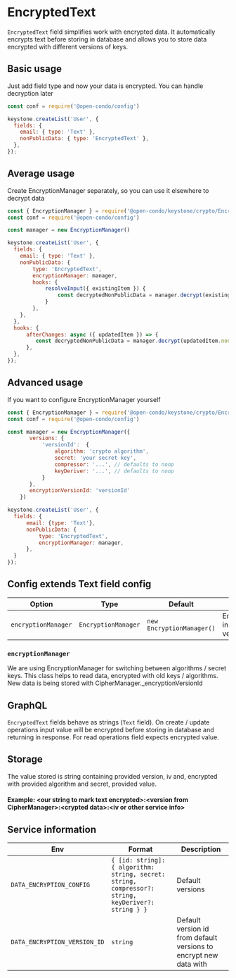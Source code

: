 # EncryptedText

`EncryptedText` field simplifies work with encrypted data. It automatically encrypts text before storing in
database and allows you to store data encrypted with different versions of keys.

## Basic usage
Just add field type and now your data is encrypted. You can handle decryption later

```js
const conf = require('@open-condo/config')

keystone.createList('User', {
  fields: {
    email: { type: 'Text' },
    nonPublicData: { type: 'EncryptedText' },
  },
});
```

## Average usage
Create EncryptionManager separately, so you can use it elsewhere to decrypt data

```js
const { EncryptionManager } = require('@open-condo/keystone/crypto/EncryptionManager');
const conf = require('@open-condo/config')

const manager = new EncryptionManager()

keystone.createList('User', {
  fields: {
    email: { type: 'Text' },
    nonPublicData: { 
        type: 'EncryptedText',
        encryptionManager: manager,
        hooks: {
            resolveInput({ existingItem }) {
                const decryptedNonPublicData = manager.decrypt(existingItem.nonPublicData)
            }
        },
    },
  },
  hooks: {
      afterChanges: async ({ updatedItem }) => {
         const decryptedNonPublicData = manager.decrypt(updatedItem.nonPublicData)
      },   
  }, 
});
```

## Advanced usage
If you want to configure EncryptionManager yourself

```js
const { EncryptionManager } = require('@open-condo/keystone/crypto/EncryptionManager');
const conf = require('@open-condo/config')

const manager = new EncryptionManager({
       versions: { 
           'versionId':  { 
               algorithm: 'crypto algorithm',
               secret: 'your secret key',
               compressor: '...', // defaults to noop
               keyDeriver: '...', // defaults to noop
           }
       },
       encryptionVersionId: 'versionId'
    })

keystone.createList('User', {
  fields: {
      email: {type: 'Text'},
      nonPublicData: {
          type: 'EncryptedText',
          encryptionManager: manager,
      },
  }
});
```

## Config extends Text field config

| Option              | Type                | Default                   | Description                               |
|---------------------|---------------------|---------------------------|-------------------------------------------|
| `encryptionManager` | `EncryptionManager` | `new EncryptionManager()` | EncryptionManager instance with versions. |

### `encryptionManager`

We are using EncryptionManager for switching between algorithms / secret keys. This class helps to read data, 
encrypted with old keys / algorithms. New data is being stored with CipherManager._encryptionVersionId

## GraphQL

`EncryptedText` fields behave as strings (`Text` field). On create / update operations input value will be
encrypted before storing in database and returning in response. For read operations field expects encrypted value.

## Storage

The value stored is string containing provided version, iv and, encrypted with provided algorithm and secret, provided value.
#### Example: \<our string to mark text encrypted\>:\<version from CipherManager\>:\<crypted data\>:\<iv or other service info\>

## Service information

| Env                          | Format                                                                                              | Description                                                       |
|------------------------------|-----------------------------------------------------------------------------------------------------|-------------------------------------------------------------------|
| `DATA_ENCRYPTION_CONFIG`     | `{ [id: string]: { algorithm: string, secret: string, compressor?: string, keyDeriver?: string } }` | Default versions                                                  |
| `DATA_ENCRYPTION_VERSION_ID` | `string`                                                                                            | Default version id from default versions to encrypt new data with |
